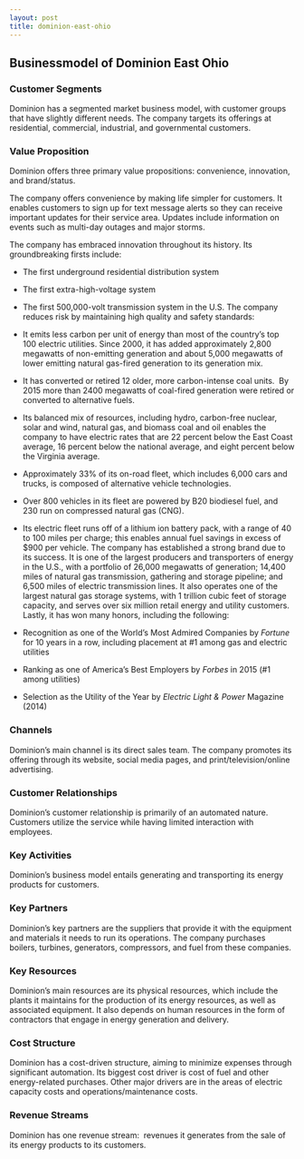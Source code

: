 ```yaml
---
layout: post
title: dominion-east-ohio
---
```


Businessmodel of Dominion East Ohio
------------------------------------

### Customer Segments

Dominion has a segmented market business model, with customer groups that have slightly different needs. The company targets its offerings at residential, commercial, industrial, and governmental customers.

### Value Proposition

Dominion offers three primary value propositions: convenience, innovation, and brand/status.

The company offers convenience by making life simpler for customers. It enables customers to sign up for text message alerts so they can receive important updates for their service area. Updates include information on events such as multi-day outages and major storms.

The company has embraced innovation throughout its history. Its groundbreaking firsts include:

 * The first underground residential distribution system
* The first extra-high-voltage system
* The first 500,000-volt transmission system in the U.S.
 The company reduces risk by maintaining high quality and safety standards:

 * It emits less carbon per unit of energy than most of the country’s top 100 electric utilities. Since 2000, it has added approximately 2,800 megawatts of non-emitting generation and about 5,000 megawatts of lower emitting natural gas-fired generation to its generation mix.
* It has converted or retired 12 older, more carbon-intense coal units.  By 2015 more than 2400 megawatts of coal-fired generation were retired or converted to alternative fuels.
* Its balanced mix of resources, including hydro, carbon-free nuclear, solar and wind, natural gas, and biomass coal and oil enables the company to have electric rates that are 22 percent below the East Coast average, 16 percent below the national average, and eight percent below the Virginia average.
* Approximately 33% of its on-road fleet, which includes 6,000 cars and trucks, is composed of alternative vehicle technologies.
* Over 800 vehicles in its fleet are powered by B20 biodiesel fuel, and 230 run on compressed natural gas (CNG).
* Its electric fleet runs off of a lithium ion battery pack, with a range of 40 to 100 miles per charge; this enables annual fuel savings in excess of $900 per vehicle.
 The company has established a strong brand due to its success. It is one of the largest producers and transporters of energy in the U.S., with a portfolio of 26,000 megawatts of generation; 14,400 miles of natural gas transmission, gathering and storage pipeline; and 6,500 miles of electric transmission lines. It also operates one of the largest natural gas storage systems, with 1 trillion cubic feet of storage capacity, and serves over six million retail energy and utility customers. Lastly, it has won many honors, including the following:

 * Recognition as one of the World’s Most Admired Companies by *Fortune* for 10 years in a row, including placement at #1 among gas and electric utilities
* Ranking as one of America’s Best Employers by *Forbes* in 2015 (#1 among utilities)
* Selection as the Utility of the Year by *Electric Light & Power* Magazine (2014)
 ### Channels

Dominion’s main channel is its direct sales team. The company promotes its offering through its website, social media pages, and print/television/online advertising.

### Customer Relationships

Dominion’s customer relationship is primarily of an automated nature. Customers utilize the service while having limited interaction with employees.

### Key Activities

Dominion’s business model entails generating and transporting its energy products for customers.

### Key Partners

Dominion’s key partners are the suppliers that provide it with the equipment and materials it needs to run its operations. The company purchases boilers, turbines, generators, compressors, and fuel from these companies.

### Key Resources

Dominion’s main resources are its physical resources, which include the plants it maintains for the production of its energy resources, as well as associated equipment. It also depends on human resources in the form of contractors that engage in energy generation and delivery.

### Cost Structure

Dominion has a cost-driven structure, aiming to minimize expenses through significant automation. Its biggest cost driver is cost of fuel and other energy-related purchases. Other major drivers are in the areas of electric capacity costs and operations/maintenance costs.

### Revenue Streams

Dominion has one revenue stream:  revenues it generates from the sale of its energy products to its customers.
